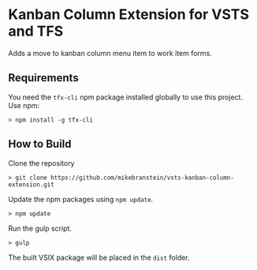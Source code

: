 # Kanban Column Extension for VSTS and TFS

Adds a move to kanban column menu item to work item forms.

## Requirements

You need the `tfx-cli` npm package installed globally to use this project. Use npm:

```
> npm install -g tfx-cli
```

## How to Build

Clone the repository

```
> git clone https://github.com/mikebranstein/vsts-kanban-column-extension.git
```

Update the npm packages using `npm update`.

```
> npm update
```

Run the gulp script.

```
> gulp
```

The built VSIX package will be placed in the `dist` folder.
